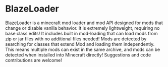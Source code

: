 BlazeLoader
===========

BlazeLoader is a minecraft mod loader and mod API designed for mods that change or disable vanilla behavior.  It is extremely lightweight, requiring no base class edits!  It includes built in mod-loading that can load mods from zip or jar files with no additional files needed!  Mods are detected by searching for classes that extend Mod and loading them independently.  This means multiple mods can exist in the same archive, and mods can be detected when installed into Minecraft directly!  Suggestions and code contributions are welcome!
